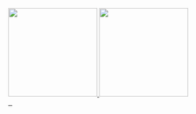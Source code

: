 <div>
  <a href="https://github.com/UNDEFIN3D7911">
  <img height="180em" src="https://github-readme-stats.vercel.app/api?username=UNDEFIN3D7911&show_icons=true&theme=tokyonight&include_all_commits=true&count_private=true"/>
  <img height="180em" src="https://github-readme-stats.vercel.app/api/top-langs/?username=UNDEFIN3D7911&layout=compact&langs_count=8&theme=tokyonight"/>
</div>
<div>
    <img src="https://img.shields.io/badge/HTML-E34F26?style=for-the-badge&logo=html5&logoColor=white" alt="">
    <img src="https://img.shields.io/badge/CSS-1572B6?style=for-the-badge&logo=css3&logoColor=white" alt="">
    <img src="https://img.shields.io/badge/SQL-00000F?style=for-the-badge&logo=mysql&logoColor=white" alt="">
</div>
